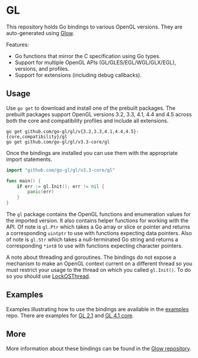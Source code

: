 GL
==

This repository holds Go bindings to various OpenGL versions. They are auto-generated using [Glow](github.com/go-gl/glow).

Features:
- Go functions that mirror the C specification using Go types.
- Support for multiple OpenGL APIs (GL/GLES/EGL/WGL/GLX/EGL), versions, and profiles.
- Support for extensions (including debug callbacks).

Usage
-----

Use `go get` to download and install one of the prebuilt packages. The prebuilt packages support OpenGL versions 3.2, 3.3, 4.1, 4.4 and 4.5 across both the core and compatibility profiles and include all extensions.

    go get github.com/go-gl/gl/v{3.2,3.3,4.1,4.4,4.5}-{core,compatibility}/gl
    go get github.com/go-gl/gl/v3.3-core/gl

Once the bindings are installed you can use them with the appropriate import statements.

```Go
import "github.com/go-gl/gl/v3.3-core/gl"

func main() {
	if err := gl.Init(); err != nil {
		panic(err)
	}
}
```

The `gl` package contains the OpenGL functions and enumeration values for the imported version. It also contains helper functions for working with the API. Of note is `gl.Ptr` which takes a Go array or slice or pointer and returns a corresponding `uintptr` to use with functions expecting data pointers. Also of note is `gl.Str` which takes a null-terminated Go string and returns a corresponding `*int8` to use with functions expecting character pointers.

A note about threading and goroutines. The bindings do not expose a mechanism to make an OpenGL context current on a different thread so you must restrict your usage to the thread on which you called `gl.Init()`. To do so you should use [LockOSThread](https://code.google.com/p/go-wiki/wiki/LockOSThread).

Examples
--------

Examples illustrating how to use the bindings are available in the [examples](https://github.com/go-gl/examples) repo. There are examples for [GL 2.1](https://github.com/go-gl/examples/tree/master/glfw31-gl21-cube) and [GL 4.1 core](https://github.com/go-gl/examples/blob/master/glfw31-gl41core-cube/cube.go).

More
----

More information about these bindings can be found in the [Glow repository](https://github.com/go-gl/glow).
